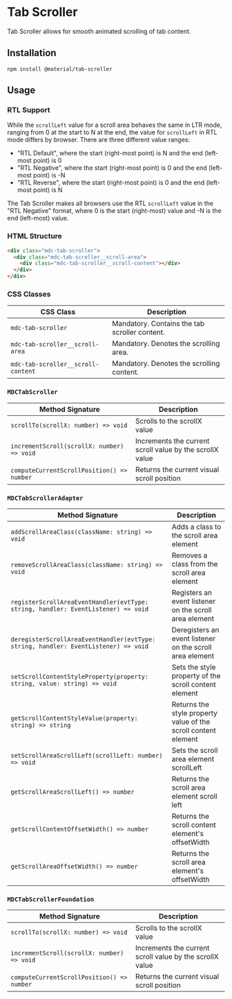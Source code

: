 <!--docs:
title: "Tab Scroller"
layout: detail
section: components
excerpt: "Tab Scroller allows for smoothing animated scrolling of tab content"
iconId: tab
path: /catalog/tab-scroller/
-->

# Tab Scroller

<!--<div class="article__asset">
  <a class="article__asset-link"
     href="https://material-components-web.appspot.com/tab-scroller.html">
    <img src="{{ site.rootpath }}/images/mdc_web_screenshots/tab-scroller.png" width="363" alt="Tab scroller screenshot">
  </a>
</div>-->

Tab Scroller allows for smooth animated scrolling of tab content.

## Installation
```
npm install @material/tab-scroller
```

## Usage

### RTL Support

While the `scrollLeft` value for a scroll area behaves the same in LTR mode, ranging from 0 at the start to N at the end, the value for `scrollLeft` in RTL mode differs by browser. There are three different value ranges:

- "RTL Default", where the start (right-most point) is N and the end (left-most point) is 0
- "RTL Negative", where the start (right-most point) is 0 and the end (left-most point) is -N
- "RTL Reverse", where the start (right-most point) is 0 and the end (left-most point) is N

The Tab Scroller makes all browsers use the RTL `scrollLeft` value in the "RTL Negative" format, where 0 is the start (right-most) value and -N is the end (left-most) value.

### HTML Structure

```html
<div class="mdc-tab-scroller">
  <div class="mdc-tab-scroller__scroll-area">
    <div class="mdc-tab-scroller__scroll-content"></div>
  </div>
</div>
```

### CSS Classes

CSS Class | Description
--- | ---
`mdc-tab-scroller` | Mandatory. Contains the tab scroller content.
`mdc-tab-scroller__scroll-area` | Mandatory. Denotes the scrolling area.
`mdc-tab-scroller__scroll-content` | Mandatory. Denotes the scrolling content.

### `MDCTabScroller`

Method Signature | Description
--- | ---
`scrollTo(scrollX: number) => void` | Scrolls to the scrollX value
`incrementScroll(scrollX: number) => void` | Increments the current scroll value by the scrollX value
`computeCurrentScrollPosition() => number` | Returns the current visual scroll position

### `MDCTabScrollerAdapter`

Method Signature | Description
--- | ---
`addScrollAreaClass(className: string) => void` | Adds a class to the scroll area element
`removeScrollAreaClass(className: string) => void` | Removes a class from the scroll area element
`registerScrollAreaEventHandler(evtType: string, handler: EventListener) => void` | Registers an event listener on the scroll area element
`deregisterScrollAreaEventHandler(evtType: string, handler: EventListener) => void` | Deregisters an event listener on the scroll area element
`setScrollContentStyleProperty(property: string, value: string) => void` | Sets the style property of the scroll content element
`getScrollContentStyleValue(property: string) => string` | Returns the style property value of the scroll content element
`setScrollAreaScrollLeft(scrollLeft: number) => void` | Sets the scroll area element scrollLeft
`getScrollAreaScrollLeft() => number` | Returns the scroll area element scroll left
`getScrollContentOffsetWidth() => number` | Returns the scroll content element's offsetWidth
`getScrollAreaOffsetWidth() => number` | Returns the scroll area element's offsetWidth

### `MDCTabScrollerFoundation`

Method Signature | Description
--- | ---
`scrollTo(scrollX: number) => void` | Scrolls to the scrollX value
`incrementScroll(scrollX: number) => void` | Increments the current scroll value by the scrollX value
`computeCurrentScrollPosition() => number` | Returns the current visual scroll position
